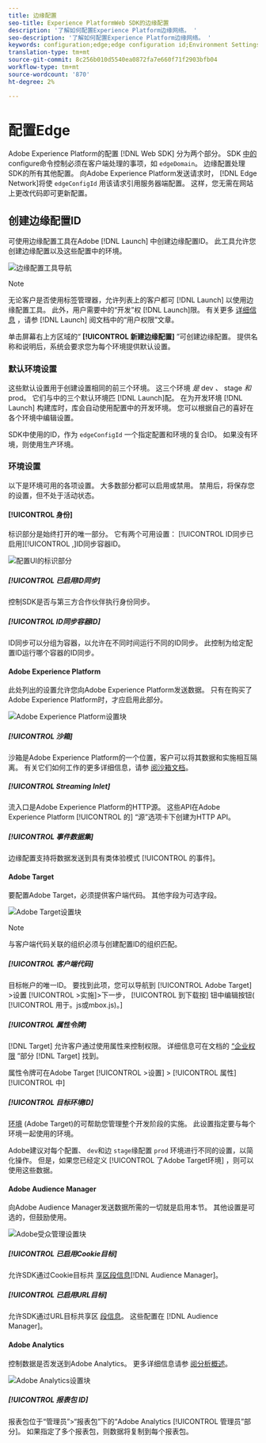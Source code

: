 ```yaml
---
title: 边缘配置
seo-title: Experience PlatformWeb SDK的边缘配置
description: '了解如何配置Experience Platform边缘网络。 '
seo-description: '了解如何配置Experience Platform边缘网络。 '
keywords: configuration;edge;edge configuration id;Environment Settings;edgeConfigId;identity;id sync enabled;ID Sync Container ID;Sandbox;Streaming Inlet;Event Dataset;target;client code;Property Token;Target Environment ID;Cookie Destinations;url Destinations;Analytics Settings Blockreport suite id;
translation-type: tm+mt
source-git-commit: 8c256b010d5540ea0872fa7e660f71f2903bfb04
workflow-type: tm+mt
source-wordcount: '870'
ht-degree: 2%

---
```



# 配置Edge

Adobe Experience Platform的配置 [!DNL Web SDK] 分为两个部分。 SDK [中的](configuring-the-sdk.md) configure命令控制必须在客户端处理的事项，如 `edgeDomain`。 边缘配置处理SDK的所有其他配置。 向Adobe Experience Platform发送请求时， [!DNL Edge Network]将使 `edgeConfigId` 用该请求引用服务器端配置。 这样，您无需在网站上更改代码即可更新配置。

## 创建边缘配置ID

可使用边缘配置工具在Adobe [!DNL Launch] 中创建边缘配置ID。 此工具允许您创建边缘配置以及这些配置中的环境。

![边缘配置工具导航](../../assets/edge_configuration_nav.png)

>[!NOTE]
>
>无论客户是否使用标签管理器，允许列表上的客户都可 [!DNL Launch] 以使用边缘配置工具。 此外，用户需要中的“开发”权 [!DNL Launch]限。 有关更多 [详细信息](https://docs.adobe.com/content/help/zh-Hans/launch/using/reference/admin/user-permissions.html) ，请参 [!DNL Launch] 阅文档中的“用户权限”文章。

单击屏幕右上方区域的“ **[!UICONTROL 新建边缘配置]** ”可创建边缘配置。 提供名称和说明后，系统会要求您为每个环境提供默认设置。

### 默认环境设置

这些默认设置用于创建设置相同的前三个环境。 这三个环境 *是* dev *、* stage *和* prod。 它们与中的三个默认环境匹 [!DNL Launch]配。 在为开发环境 [!DNL Launch] 构建库时，库会自动使用配置中的开发环境。 您可以根据自己的喜好在各个环境中编辑设置。

SDK中使用的ID，作为 `edgeConfigId` 一个指定配置和环境的复合ID。 如果没有环境，则使用生产环境。

### 环境设置

以下是环境可用的各项设置。 大多数部分都可以启用或禁用。 禁用后，将保存您的设置，但不处于活动状态。

#### [!UICONTROL 身份]

标识部分是始终打开的唯一部分。 它有两个可用设置： [!UICONTROL ID同步已启用][!UICONTROL ,]ID同步容器ID。

![配置UI的标识部分](../../assets/edge_configuration_identity.png)

##### [!UICONTROL 已启用ID同步]

控制SDK是否与第三方合作伙伴执行身份同步。

##### [!UICONTROL ID同步容器ID]

ID同步可以分组为容器，以允许在不同时间运行不同的ID同步。 此控制为给定配置ID运行哪个容器的ID同步。

#### Adobe Experience Platform

此处列出的设置允许您向Adobe Experience Platform发送数据。 只有在购买了Adobe Experience Platform时，才应启用此部分。

![Adobe Experience Platform设置块](../../assets/edge_configuration_aep.png)

##### [!UICONTROL 沙箱]

沙箱是Adobe Experience Platform的一个位置，客户可以将其数据和实施相互隔离。 有关它们如何工作的更多详细信息，请参 [阅沙箱文档](../../sandboxes/home.md)。

##### [!UICONTROL Streaming Inlet]

流入口是Adobe Experience Platform的HTTP源。 这些API在Adobe Experience Platform [!UICONTROL 的] “源”选项卡下创建为HTTP API。

##### [!UICONTROL 事件数据集]

边缘配置支持将数据发送到具有类体验模式 [!UICONTROL 的事件]。

#### Adobe Target

要配置Adobe Target，必须提供客户端代码。 其他字段为可选字段。

![Adobe Target设置块](../../assets/edge_configuration_target.png)

>[!NOTE]
>
>与客户端代码关联的组织必须与创建配置ID的组织匹配。

##### [!UICONTROL 客户端代码]

目标帐户的唯一ID。 要找到此项，您可以导航到 [!UICONTROL Adobe Target] >设置 [!UICONTROL >实施]>下一步， [!UICONTROL 到下载按] 钮中编辑按钮( [!UICONTROL 用于。js或mbox.js)。]

##### [!UICONTROL 属性令牌]

[!DNL Target] 允许客户通过使用属性来控制权限。 详细信息可在文档的 [“企业权限](https://docs.adobe.com/content/help/en/target/using/administer/manage-users/enterprise/properties-overview.html) ”部分 [!DNL Target] 找到。

属性令牌可在Adobe Target [!UICONTROL >设置] > [!UICONTROL 属性][!UICONTROL 中]

##### [!UICONTROL 目标环境ID]

[环境](https://docs.adobe.com/content/help/en/target/using/administer/hosts.html) (Adobe Target)的可帮助您管理整个开发阶段的实施。 此设置指定要与每个环境一起使用的环境。

Adobe建议对每个配置、 `dev`和边 `stage`缘配置 `prod` 环境进行不同的设置，以简化操作。 但是，如果您已经定义 [!UICONTROL 了Adobe Target环境] ，则可以使用这些数据。

#### Adobe Audience Manager

向Adobe Audience Manager发送数据所需的一切就是启用本节。 其他设置是可选的，但鼓励使用。

![Adobe受众管理设置块](../../assets/edge_configuration_aam.png)

##### [!UICONTROL 已启用Cookie目标]

允许SDK通过Cookie目标共 [享区段信息](https://docs.adobe.com/content/help/en/audience-manager/user-guide/features/destinations/custom-destinations/create-cookie-destination.html)[!DNL Audience Manager]。

##### [!UICONTROL 已启用URL目标]

允许SDK通过URL目标共享区 [段信息](https://docs.adobe.com/content/help/en/audience-manager/user-guide/features/destinations/custom-destinations/create-url-destination.html)。 这些配置在 [!DNL Audience Manager]。

#### Adobe Analytics

控制数据是否发送到Adobe Analytics。 更多详细信息请参 [阅分析概述](../solution-specific/analytics/analytics-overview.md)。

![Adobe Analytics设置块](../../assets/edge_configuration_aa.png)

##### [!UICONTROL 报表包 ID]

报表包位于“管理员”>“报表包”下的“Adobe Analytics [!UICONTROL 管理员”部分]。 如果指定了多个报表包，则数据将复制到每个报表包。
